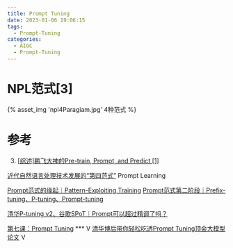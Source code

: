 ```yaml
---
title: Prompt Tuning
date: 2023-01-06 19:06:15
tags:
  - Prompt-Tuning
categories:
  - AIGC
  - Prompt-Tuning
---
```


<p></p>
<!-- more -->

# NPL范式[3]
{% asset_img 'npl4Paragiam.jpg'  4种范式 %}

# 参考
3. [[综述]鹏飞大神的Pre-train, Prompt, and Predict [1]](https://zhuanlan.zhihu.com/p/396098543)

[近代自然语言处理技术发展的“第四范式”](https://zhuanlan.zhihu.com/p/395115779)  Prompt Learning

[Prompt范式的缘起｜Pattern-Exploiting Training](https://zhuanlan.zhihu.com/p/396971490)
[Prompt范式第二阶段｜Prefix-tuning、P-tuning、Prompt-tuning](https://zhuanlan.zhihu.com/p/400790006)

[清华P-tuning v2、谷歌SPoT｜Prompt可以超过精调了吗？](https://zhuanlan.zhihu.com/p/423306405)


[第七课：Prompt Tuning](https://www.bilibili.com/video/BV1Wg4y1K77R/) *** V
[清华博后带你轻松吃透Prompt Tuning顶会大模型论文](https://www.bilibili.com/video/BV18P411E7VK/) V

